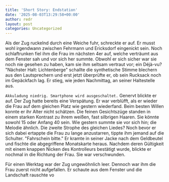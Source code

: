 ```yaml
---
title: 'Short Story: Endstation'
date: '2025-08-03T13:29:58+00:00'
author: redr
layout: post
categories: Uncategorized
---
```


Als der Zug ruckelnd durch eine Weiche fuhr, schreckte er auf. Er musst wohl irgendwann zwischen Fehrmann und Ericksdorf eingenickt sein. Noch schlaftrunken fiel ihm die Frau im nächsten 4er auf, welche verträumt aus dem Fenster sah und vor sich her summte. Obwohl er sich sicher war sie noch nie gesehen zu haben, kam sie ihm seltsam vertraut vor; ein Déjà-vu?
"Nächster Halt: Lichtenberge" schallte die synthetische Stimme blechern aus den Lautsprechern und erst jetzt überprüfte er, ob sein Rucksack noch im Gepäckfach lag. Er stieg, wie jeden Nachmittag, an seiner Haltestelle aus.

`Akkuladung niedrig. Smartphone wird ausgeschaltet.` Genervt blickte er auf. Der Zug hatte bereits eine Verspätung. Er war verblüfft, als er wieder die Frau auf dem gleichen Platz wie gestern wiederfand. Beim besten Willen konnte er ihr Alter nicht schätzen. Die feinen Gesichtszüge standen in einem starken Kontrast zu ihrem weißen, fast silbrigen Haaren. Sie könnte sowohl 15 oder Anfang 40 sein. Wie gestern summte sie vor sich hin; die Melodie ähnlich. Die zweite Strophe des gleichen Liedes? Noch bevor er sich dabei ertappte die Frau zu lange anzustarren, tippte ihm jemand auf die Schulter.
"Fahrschein bitte." Er kramte in seiner Jacke nach dem Geldbeutel und fischte die abgegriffene Monatskarte heraus. Nachdem deren Gültigkeit mit einem knappen Nicken des Kontrolleurs bestätigt wurde, blickte er nochmal in die Richtung der Frau. Sie war verschwunden.

Für einen Werktag war der Zug ungewöhnlich leer. Dennoch war ihm die Frau zuerst nicht aufgefallen. Er schaute aus dem Fenster und die Landschaft rauschte vo